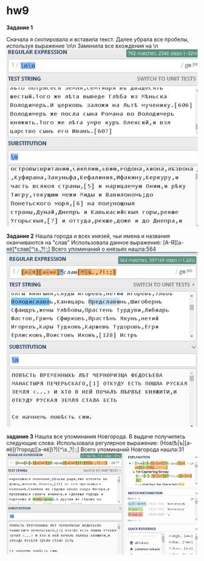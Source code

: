 # hw9


 **Задание 1**
 
 Сначала я скопировала и вставила текст.
 Далее убрала все пробелы, используя выражение \n\n
 Заменила все вхождения на \n
 ![](https://github.com/Ksenia23/hw9/blob/master/%D0%97%D0%B0%D0%B4%D0%B0%D0%BD%D0%B8%D0%B5%201.PNG)
 
 **Задание 2**
 Нашла города и всех князей, чьи имена и названия оканчиваются на "слав"
 Использовала данное выражение: [А-Я][а-яё]*слав[^\s.,?!:;]
 Всего упоминаний о князьях нашла:564
 ![](https://github.com/Ksenia23/hw9/blob/master/%D0%B7%D0%B0%D0%B4%D0%B0%D0%BD%D0%B8%D0%B5%202.PNG)
 
 **задание 3**
 Нашла все упоминания Новгорода. В выдаче получились следующие слова: 
 Использовала регулярное выражение: (Нов(Ѣ|ъ|[а-яё])?город([а-яё])?)[^\s.,?|:;]
 Всего упоминаний Новгорода нашла:31
 ![](https://github.com/Ksenia23/hw9/blob/master/%D0%B7%D0%B0%D0%B4%D0%B0%D0%BD%D0%B8%D0%B53.PNG)
 
